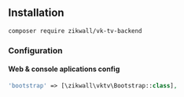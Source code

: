 
## Installation

`composer require zikwall/vk-tv-backend`

### Configuration

#### Web & console aplications config

```php
'bootstrap' => [\zikwall\vktv\Bootstrap::class],
```


